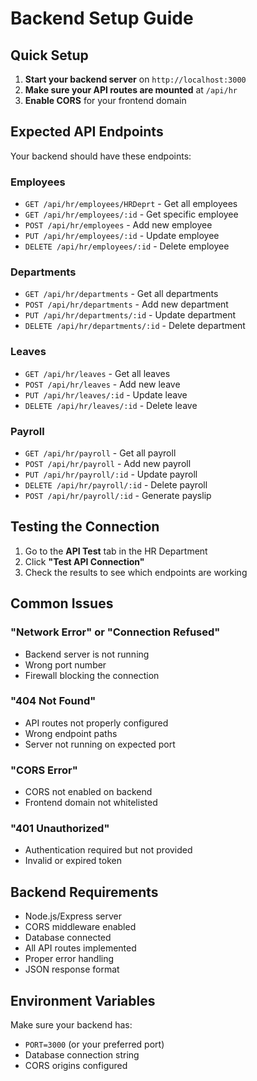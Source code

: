 # Backend Setup Guide

## Quick Setup

1. **Start your backend server** on `http://localhost:3000`
2. **Make sure your API routes are mounted** at `/api/hr`
3. **Enable CORS** for your frontend domain

## Expected API Endpoints

Your backend should have these endpoints:

### Employees
- `GET /api/hr/employees/HRDeprt` - Get all employees
- `GET /api/hr/employees/:id` - Get specific employee
- `POST /api/hr/employees` - Add new employee
- `PUT /api/hr/employees/:id` - Update employee
- `DELETE /api/hr/employees/:id` - Delete employee

### Departments
- `GET /api/hr/departments` - Get all departments
- `POST /api/hr/departments` - Add new department
- `PUT /api/hr/departments/:id` - Update department
- `DELETE /api/hr/departments/:id` - Delete department

### Leaves
- `GET /api/hr/leaves` - Get all leaves
- `POST /api/hr/leaves` - Add new leave
- `PUT /api/hr/leaves/:id` - Update leave
- `DELETE /api/hr/leaves/:id` - Delete leave

### Payroll
- `GET /api/hr/payroll` - Get all payroll
- `POST /api/hr/payroll` - Add new payroll
- `PUT /api/hr/payroll/:id` - Update payroll
- `DELETE /api/hr/payroll/:id` - Delete payroll
- `POST /api/hr/payroll/:id` - Generate payslip

## Testing the Connection

1. Go to the **API Test** tab in the HR Department
2. Click **"Test API Connection"**
3. Check the results to see which endpoints are working

## Common Issues

### "Network Error" or "Connection Refused"
- Backend server is not running
- Wrong port number
- Firewall blocking the connection

### "404 Not Found"
- API routes not properly configured
- Wrong endpoint paths
- Server not running on expected port

### "CORS Error"
- CORS not enabled on backend
- Frontend domain not whitelisted

### "401 Unauthorized"
- Authentication required but not provided
- Invalid or expired token

## Backend Requirements

- Node.js/Express server
- CORS middleware enabled
- Database connected
- All API routes implemented
- Proper error handling
- JSON response format

## Environment Variables

Make sure your backend has:
- `PORT=3000` (or your preferred port)
- Database connection string
- CORS origins configured
